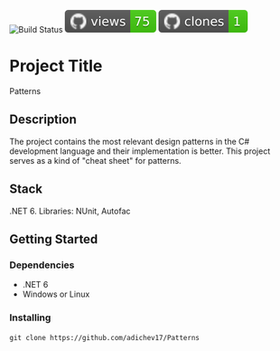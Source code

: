 ![Build Status](https://github.com/adichev17/Patterns/workflows/.NET%20Core%20Desktop/badge.svg)
![views](https://raw.githubusercontent.com/adichev17/traffic-all-repositories/traffic/traffic-Patterns/views.svg)
![clones](https://raw.githubusercontent.com/adichev17/traffic-all-repositories/traffic/traffic-Patterns/clones.svg)

# Project Title

Patterns

## Description

The project contains the most relevant design patterns in the C# development language and their implementation is better. This project serves as a kind of "cheat sheet" for patterns.

## Stack

.NET 6.
Libraries: NUnit, Autofac

## Getting Started

### Dependencies

* .NET 6
* Windows or Linux
  
### Installing

```
git clone https://github.com/adichev17/Patterns
```
